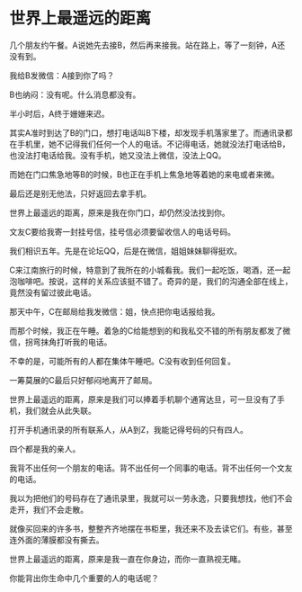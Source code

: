 # 世界上最遥远的距离

几个朋友约午餐。A说她先去接B，然后再来接我。站在路上，等了一刻钟，A还没有到。 

我给B发微信：A接到你了吗？ 

B也纳闷：没有呢。什么消息都没有。 

半小时后，A终于姗姗来迟。 

其实A准时到达了B的门口，想打电话叫B下楼，却发现手机落家里了。而通讯录都在手机里，她不记得我们任何一个人的电话。不记得电话，她就没法打电话给B，也没法打电话给我。没有手机，她又没法上微信，没法上QQ。 

而她在门口焦急地等B的时候，B也正在手机上焦急地等着她的来电或者来微。 

最后还是别无他法，只好返回去拿手机。 

世界上最遥远的距离，原来是我在你门口，却仍然没法找到你。 

文友C要给我寄一封挂号信，挂号信必须要留收信人的电话号码。 

我们相识五年。先是在论坛QQ，后是在微信，姐姐妹妹聊得挺欢。 

C来江南旅行的时候，特意到了我所在的小城看我。我们一起吃饭，喝酒，还一起泡咖啡吧。按说，这样的关系应该挺不错了。奇异的是，我们的沟通全部在线上，竟然没有留过彼此电话。 

那天中午，C在邮局给我发微信：姐，快点把你电话报给我。 

而那个时候，我正在午睡。着急的C给能想到的和我私交不错的所有朋友都发了微信，拐弯抹角打听我的电话。 

不幸的是，可能所有的人都在集体午睡吧。C没有收到任何回复。 

一筹莫展的C最后只好郁闷地离开了邮局。 

世界上最遥远的距离，原来是我们可以捧着手机聊个通宵达旦，可一旦没有了手机，我们就会从此失联。 

打开手机通讯录的所有联系人，从A到Z，我能记得号码的只有四人。 

四个都是我的亲人。 

我背不出任何一个朋友的电话。背不出任何一个同事的电话。背不出任何一个文友的电话。 

我以为把他们的号码存在了通讯录里，我就可以一劳永逸，只要我想找，他们不会走开，我们不会走散。 

就像买回来的许多书，整整齐齐地摆在书柜里，我还来不及去读它们。有些，甚至连外面的薄膜都没有撕去。 

世界上最遥远的距离，原来是我一直在你身边，而你一直熟视无睹。 

你能背出你生命中几个重要的人的电话呢？